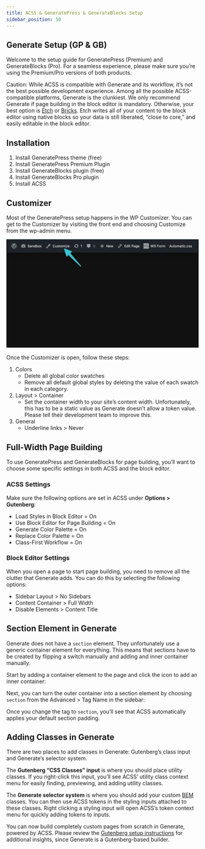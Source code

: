 ```yaml
---
title: ACSS & GeneratePress & GenerateBlocks Setup
sidebar_position: 50
---
```


## Generate Setup (GP & GB)

Welcome to the setup guide for GeneratePress (Premium) and GenerateBlocks (Pro). For a seamless experience, please make sure you’re using the Premium/Pro versions of both products.

Caution: While ACSS is compatible with Generate and its workflow, it’s not the best possible development experience. Among all the possible ACSS-compatible platforms, Generate is the clunkiest. We only recommend Generate if page building in the block editor is mandatory. Otherwise, your best option is [Etch](http://etchwp.com/) or [Bricks](http://bricksbuilder.io/). Etch writes all of your content to the block editor using native blocks so your data is still liberated, “close to core,” and easily editable in the block editor.

## Installation

1.  Install GeneratePress theme (free)
2.  Install GeneratePress Premium Plugin
3.  Install GenerateBlocks plugin (free)
4.  Install GenerateBlocks Pro plugin
5.  Install ACSS

## Customizer

Most of the GeneratePress setup happens in the WP Customizer. You can get to the Customizer by visiting the front end and choosing Customize from the wp-admin menu.

![](img/CleanShot-2025-01-15-at-09.25.35@2x-1024x576.webp)

Once the Customizer is open, follow these steps:

1.  Colors
    - Delete all global color swatches
    - Remove all default global styles by deleting the value of each swatch in each category.
2.  Layout > Container
    - Set the container width to your site’s content width. Unfortunately, this has to be a static value as Generate doesn’t allow a token value. Please tell their development team to improve this.
3.  General
    - Underline links > Never

## Full-Width Page Building

To use GeneratePress and GenerateBlocks for page building, you’ll want to choose some specific settings in both ACSS and the block editor.

### ACSS Settings

Make sure the following options are set in ACSS under **Options > Gutenberg**:

- Load Styles in Block Editor = On
- Use Block Editor for Page Building = On
- Generate Color Palette = On
- Replace Color Palette = On
- Class-First Workflow = On

### Block Editor Settings

When you open a page to start page building, you need to remove all the clutter that Generate adds. You can do this by selecting the following options:

- Sidebar Layout > No Sidebars
- Content Container > Full Width
- Disable Elements > Content Title

## Section Element in Generate

Generate does not have a `section` element. They unfortunately use a generic container element for everything. This means that sections have to be created by flipping a switch manually and adding and inner container manually.

Start by adding a container element to the page and click the icon to add an inner container:

Next, you can turn the outer container into a section element by choosing `section` from the Advanced > Tag Name in the sidebar:

Once you change the tag to `section`, you’ll see that ACSS automatically applies your default section padding.

## Adding Classes in Generate

There are two places to add classes in Generate: Gutenberg’s class input and Generate’s selector system.

The **Gutenberg “CSS Classes” input** is where you should place utility classes. If you right-click this input, you’ll see ACSS’ utility class context menu for easily finding, previewing, and adding utility classes.

The **Generate selector system** is where you should add your custom [BEM](https://youtu.be/tha_ynmZRaA?si=No2WYC7ZLtWC4n56) classes. You can then use ACSS tokens in the styling inputs attached to these classes. Right clicking a styling input will open ACSS’s token context menu for quickly adding tokens to inputs.

You can now build completely custom pages from scratch in Generate, powered by ACSS. Please review the [Gutenberg setup instructions](https://automaticcss.com/docs/gutenberg-setup/) for additional insights, since Generate is a Gutenberg-based builder.
